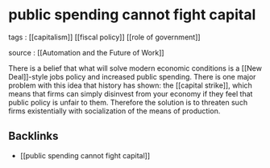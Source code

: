 # public spending cannot fight capital

tags
: [[capitalism]] [[fiscal policy]] [[role of government]]

source
: [[Automation and the Future of Work]]

There is a belief that what will solve modern economic conditions is a [[New Deal]]-style jobs policy and increased public spending. There is one major problem with this idea that history has shown: the [[capital strike]], which means that firms can simply disinvest from your economy if they feel that public policy is unfair to them. Therefore the solution is to threaten such firms existentially with socialization of the means of production.


<a id="orga229519"></a>

## Backlinks

-   [[public spending cannot fight capital]]
